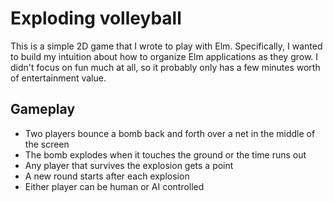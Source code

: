 # Exploding volleyball

This is a simple 2D game that I wrote to play with Elm. Specifically, I wanted to build my intuition about how to organize Elm applications as they grow. I didn't focus on fun much at all, so it probably only has a few minutes worth of entertainment value.


## Gameplay
 - Two players bounce a bomb back and forth over a net in the middle of the screen
 - The bomb explodes when it touches the ground or the time runs out
 - Any player that survives the explosion gets a point
 - A new round starts after each explosion
 - Either player can be human or AI controlled
